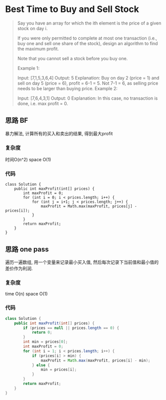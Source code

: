 # Best Time to Buy and Sell Stock
> Say you have an array for which the ith element is the price of a given stock on day i.
> 
> If you were only permitted to complete at most one transaction (i.e., buy one and sell one share of the stock), design an algorithm to find the maximum profit.
> 
> Note that you cannot sell a stock before you buy one.
> 
> Example 1:
> 
> Input: [7,1,5,3,6,4]
> Output: 5
> Explanation: Buy on day 2 (price = 1) and sell on day 5 (price = 6), profit = 6-1 = 5.
>              Not 7-1 = 6, as selling price needs to be larger than buying price.
> Example 2:
> 
> Input: [7,6,4,3,1]
> Output: 0
> Explanation: In this case, no transaction is done, i.e. max profit = 0.

## 思路 BF
暴力解法, 计算所有的买入和卖出的结果, 得到最大profit

### 复杂度
时间O(n^2) space O(1)
### 代码
```
class Solution {
    public int maxProfit(int[] prices) {
        int maxProfit = 0;
        for (int i = 0; i < prices.length; i++) {
            for (int j = i+1; j < prices.length; j++) {
                maxProfit = Math.max(maxProfit, prices[j] - prices[i]);
            }
        }
        return maxProfit;
    }
}

```

## 思路 one pass
遍历一遍数组, 用一个变量来记录最小买入值, 然后每次记录下当前值和最小值的差价作为利润.
### 复杂度
time O(n) space O(1)
### 代码

```java
class Solution {
    public int maxProfit(int[] prices) {
        if (prices == null || prices.length == 0) {
            return 0;
        }
        int min = prices[0];
        int maxProfit = 0;
        for (int i = 1; i < prices.length; i++) {
            if (prices[i] > min) {
                maxProfit = Math.max(maxProfit, prices[i] - min);
            } else {
                min = prices[i];
            }
        }
        return maxProfit;
    }
}

```